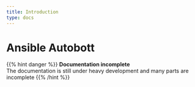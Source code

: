 ```yaml
---
title: Introduction
type: docs
---
```


# Ansible Autobott


{{% hint danger %}}
**Documentation incomplete**  
The documentation is still under heavy development and many parts are incomplete
{{% /hint %}}